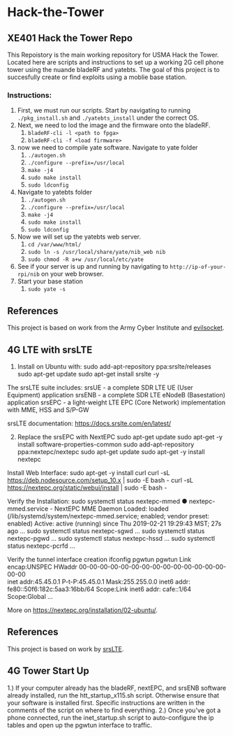# Hack-the-Tower
## XE401 Hack the Tower Repo
This Repoistory is the main working repository for USMA Hack the Tower.
Located here are scripts and instructions to set up a working 2G cell phone
tower using the nuande bladeRF and yatebts. The goal of this project is
to succesfully create or find exploits using a moblie base station.
### Instructions:
1. First, we must run our scripts. Start by navigating to running `./pkg_install.sh` and `./yatebts_install` under the correct OS.
2. Next, we need to lod the image and the firmware onto the bladeRF. 
    1. `bladeRF-cli -l <path to fpga>`
    2. `bladeRF-cli -f <load firmware>`
3. now we need to compile yate software. Navigate to yate folder 
    1. `./autogen.sh`
    2. `./configure --prefix=/usr/local`
    3. `make -j4`
    4. `sudo make install`
    6. `sudo ldconfig`
4. Navigate to yatebts folder 
    1. `./autogen.sh`
    2. `./configure --prefix=/usr/local`
    3. `make -j4`
    4. `sudo make install`
    6. `sudo ldconfig`
5. Now we will set up the yatebts web server.
    1. `cd /var/www/html/`
    2. `sudo ln -s /usr/local/share/yate/nib_web nib`
    3. `sudo chmod -R a+w /usr/local/etc/yate`
6. See if your server is up and running by navigating to `http://ip-of-your-rpi/nib` on your web browser.
7. Start your base station 
    1. `sudo yate -s`

## References 
This project is based on work from the Army Cyber Institute and 
[evilsocket](https://www.evilsocket.net/2016/03/31/how-to-build-your-own-rogue-gsm-bts-for-fun-and-profit/).

## 4G LTE with srsLTE
1. Install on Ubuntu with: sudo add-apt-repository ppa:srslte/releases
sudo apt-get update
sudo apt-get install srslte -y

The srsLTE suite includes:
srsUE - a complete SDR LTE UE (User Equipment) application
srsENB - a complete SDR LTE eNodeB (Basestation) application
srsEPC - a light-weight LTE EPC (Core Network) implementation with MME, HSS and S/P-GW

srsLTE documentation: https://docs.srslte.com/en/latest/

2. Replace the srsEPC with NextEPC
sudo apt-get update
sudo apt-get -y install software-properties-common
sudo add-apt-repository ppa:nextepc/nextepc
sudo apt-get update
sudo apt-get -y install nextepc

Install Web Interface: 
sudo apt-get -y install curl
curl -sL https://deb.nodesource.com/setup_10.x | sudo -E bash -
curl -sL https://nextepc.org/static/webui/install | sudo -E bash -

Verify the Installation: 
sudo systemctl status nextepc-mmed
● nextepc-mmed.service - NextEPC MME Daemon
   Loaded: loaded (/lib/systemd/system/nextepc-mmed.service; enabled; vendor preset: enabled)
   Active: active (running) since Thu 2019-02-21 19:29:43 MST; 27s ago
   ...
sudo systemctl status nextepc-sgwd
   ...
sudo systemctl status nextepc-pgwd
   ...
sudo systemctl status nextepc-hssd
   ...
sudo systemctl status nextepc-pcrfd
   ...

Verify the tunnel interface creation
ifconfig pgwtun
pgwtun    Link encap:UNSPEC  HWaddr 00-00-00-00-00-00-00-00-00-00-00-00-00-00-00-00  
          inet addr:45.45.0.1  P-t-P:45.45.0.1  Mask:255.255.0.0
          inet6 addr: fe80::50f6:182c:5aa3:16bb/64 Scope:Link
          inet6 addr: cafe::1/64 Scope:Global
          ...

More on https://nextepc.org/installation/02-ubuntu/. 

## References 
This project is based on work by [srsLTE](https://github.com/srslte/srslte).

## 4G Tower Start Up
1.) If your computer already has the bladeRF, nextEPC, and srsENB software already installed, run the htt_startup_x115.sh script. Otherwise ensure that your software is installed first. Specific instructions are written in the comments of the script on where to find everything.
2.) Once you've got a phone connected, run the inet_startup.sh script to auto-configure the ip tables and open up the pgwtun interface to traffic.
